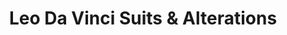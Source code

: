 ---
title: "Leo Da Vinci Suits & Alterations"
url: /mission-viejo/leo-da-vinci-suits-and-alterations/
shop: tailor
---
